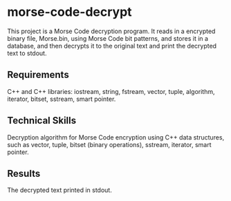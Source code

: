 # morse-code-decrypt
This project is a Morse Code decryption program.  It reads in a encrypted binary file, Morse.bin, using Morse Code bit patterns, and stores it in a database, and then decrypts it to the original text and print the decrypted text to stdout.

## Requirements
C++ and C++ libraries: iostream, string, fstream, vector, tuple, algorithm, iterator, bitset, sstream, smart pointer.

## Technical Skills
Decryption algorithm for Morse Code encryption using C++ data structures, such as vector, tuple, bitset (binary operations), sstream, iterator, smart pointer.

## Results
The decrypted text printed in stdout.
